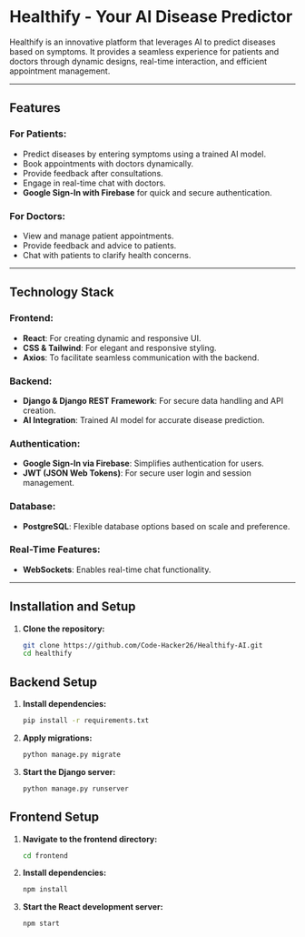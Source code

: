# **Healthify - Your AI Disease Predictor**

Healthify is an innovative platform that leverages AI to predict diseases based on symptoms. It provides a seamless experience for patients and doctors through dynamic designs, real-time interaction, and efficient appointment management.

---

## **Features**

### **For Patients:**
- Predict diseases by entering symptoms using a trained AI model.
- Book appointments with doctors dynamically.
- Provide feedback after consultations.
- Engage in real-time chat with doctors.
- **Google Sign-In with Firebase** for quick and secure authentication.

### **For Doctors:**
- View and manage patient appointments.
- Provide feedback and advice to patients.
- Chat with patients to clarify health concerns.

---

## **Technology Stack**

### **Frontend:**
- **React**: For creating dynamic and responsive UI.
- **CSS & Tailwind**: For elegant and responsive styling.
- **Axios**: To facilitate seamless communication with the backend.

### **Backend:**
- **Django & Django REST Framework**: For secure data handling and API creation.
- **AI Integration**: Trained AI model for accurate disease prediction.

### **Authentication:**
- **Google Sign-In via Firebase**: Simplifies authentication for users.
- **JWT (JSON Web Tokens)**: For secure user login and session management.

### **Database:**
- **PostgreSQL**: Flexible database options based on scale and preference.

### **Real-Time Features:**
- **WebSockets**: Enables real-time chat functionality.

---

## **Installation and Setup**

1. **Clone the repository:**
   ```bash
   git clone https://github.com/Code-Hacker26/Healthify-AI.git
   cd healthify

## **Backend Setup**

1. **Install dependencies:**
   ```bash
   pip install -r requirements.txt

 2. **Apply migrations:**
    ```bash
    python manage.py migrate
  3. **Start the Django server:**
     ```bash
     python manage.py runserver


## **Frontend Setup**

1. **Navigate to the frontend directory:**
   ```bash
   cd frontend


 2. **Install dependencies:**
    ```bash
    npm install

  3. **Start the React development server:**
     ```bash
     npm start
